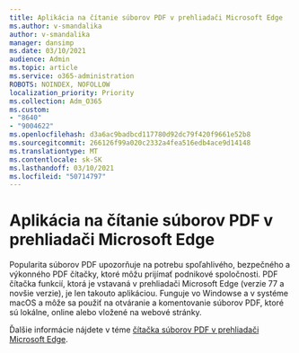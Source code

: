 ```yaml
---
title: Aplikácia na čítanie súborov PDF v prehliadači Microsoft Edge
ms.author: v-smandalika
author: v-smandalika
manager: dansimp
ms.date: 03/10/2021
audience: Admin
ms.topic: article
ms.service: o365-administration
ROBOTS: NOINDEX, NOFOLLOW
localization_priority: Priority
ms.collection: Adm_O365
ms.custom:
- "8640"
- "9004622"
ms.openlocfilehash: d3a6ac9badbcd117780d92dc79f420f9661e52b8
ms.sourcegitcommit: 266126f99a020c2332a4fea516edb4ace9d14148
ms.translationtype: MT
ms.contentlocale: sk-SK
ms.lasthandoff: 03/10/2021
ms.locfileid: "50714797"
---
```

# <a name="pdf-reader-app-in-microsoft-edge"></a>Aplikácia na čítanie súborov PDF v prehliadači Microsoft Edge

Popularita súborov PDF upozorňuje na potrebu spoľahlivého, bezpečného a výkonného PDF čítačky, ktoré môžu prijímať podnikové spoločnosti. PDF čítačka funkcií, ktorá je vstavaná v prehliadači Microsoft Edge (verzie 77 a novšie verzie), je len takouto aplikáciou. Funguje vo Windowse a v systéme macOS a môže sa použiť na otváranie a komentovanie súborov PDF, ktoré sú lokálne, online alebo vložené na webové stránky.

Ďalšie informácie nájdete v téme [čítačka súborov PDF v prehliadači Microsoft Edge](https://docs.microsoft.com/deployedge/microsoft-edge-pdf).
